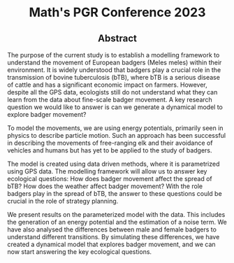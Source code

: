 &nbsp;

<h1 style="text-align: center;"> Math's PGR Conference 2023 </h1>

<h2 style="text-align: center;"> Abstract </h2>

The purpose of the current study is to establish a modelling framework to understand the movement of European badgers (Meles meles) within their environment. It is widely understood that badgers play a crucial role in the transmission of bovine tuberculosis (bTB), where bTB is a serious disease of cattle and has a significant economic impact on farmers. However, despite all the GPS data, ecologists still do not understand what they can learn from the data about fine-scale badger movement. A key research question we would like to answer is can we generate a dynamical model to explore badger movement?
 
To model the movements, we are using energy potentials, primarily seen in physics to describe particle motion. Such an approach has been successful in describing the movements of free-ranging elk and their avoidance of vehicles and humans but has yet to be applied to the study of badgers.
 
The model is created using data driven methods, where it is parametrized using GPS data. The modelling framework will allow us to answer key ecological questions: How does badger movement affect the spread of bTB? How does the weather affect badger movement? With the role badgers play in the spread of bTB, the answer to these questions could be crucial in the role of strategy planning.
 
We present results on the parameterized model with the data. This includes the generation of an energy potential and the estimation of a noise term. We have also analysed the differences between male and female badgers to understand different transitions. By simulating these differences, we have created a dynamical model that explores badger movement, and we can now start answering the key ecological questions.
 